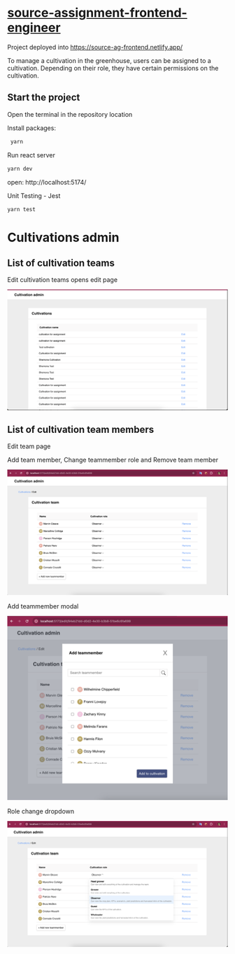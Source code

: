 # [source-assignment-frontend-engineer](https://source-ag-frontend.netlify.app/)

Project deployed into https://source-ag-frontend.netlify.app/

To manage a cultivation in the greenhouse, users can be assigned to a cultivation. Depending on their role, they have certain permissions on the cultivation.

## Start the project

Open the terminal in the repository location

Install packages:

```bash
 yarn
```

Run react server

```bash
yarn dev
```

open: http://localhost:5174/

Unit Testing - Jest

```bash
yarn test
```

# Cultivations admin

## List of cultivation teams

Edit cultivation teams opens edit page

![Main screen](public/assets/cultivationList.png 'Cultivation list')

## List of cultivation team members

Edit team page

Add team member, Change teammember role and Remove team member

![Main screen](public/assets/cultivationTeam.png 'Cultivation edit team')

Add teammember modal

![Main screen](public/assets/Modal.png 'Add teammember modal')

Role change dropdown

![Main screen](public/assets/Dropdown.png 'Role Dropdown modal')
